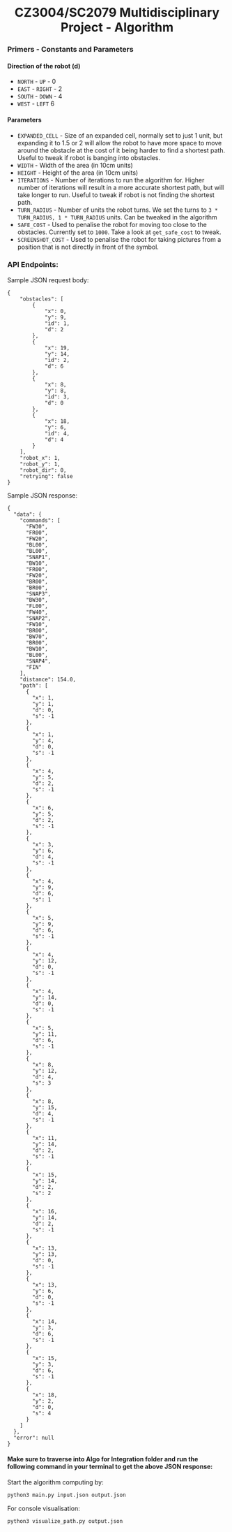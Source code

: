 <br />
<p align="center">
  <h1 align="center">
    CZ3004/SC2079 Multidisciplinary Project - Algorithm
  </h1>
</p>

### Primers - Constants and Parameters

#### Direction of the robot (d)

- `NORTH` - `UP` - 0
- `EAST` - `RIGHT` - 2
- `SOUTH` - `DOWN` - 4
- `WEST` - `LEFT` 6

#### Parameters

- `EXPANDED_CELL` - Size of an expanded cell, normally set to just 1 unit, but expanding it to 1.5 or 2 will allow the robot to have more space to move around the obstacle at the cost of it being harder to find a shortest path. Useful to tweak if robot is banging into obstacles.
- `WIDTH` - Width of the area (in 10cm units)
- `HEIGHT` - Height of the area (in 10cm units)
- `ITERATIONS` - Number of iterations to run the algorithm for. Higher number of iterations will result in a more accurate shortest path, but will take longer to run. Useful to tweak if robot is not finding the shortest path.
- `TURN_RADIUS` - Number of units the robot turns. We set the turns to `3 * TURN_RADIUS, 1 * TURN_RADIUS` units. Can be tweaked in the algorithm
- `SAFE_COST` - Used to penalise the robot for moving too close to the obstacles. Currently set to `1000`. Take a look at `get_safe_cost` to tweak.
- `SCREENSHOT_COST` - Used to penalise the robot for taking pictures from a position that is not directly in front of the symbol.

### API Endpoints:

Sample JSON request body:

```
{
    "obstacles": [
        {
            "x": 0,
            "y": 9,
            "id": 1,
            "d": 2
        },
        {
            "x": 19,
            "y": 14,
            "id": 2,
            "d": 6
        },
        {
            "x": 8,
            "y": 8,
            "id": 3,
            "d": 0
        },
        {
            "x": 18,
            "y": 6,
            "id": 4,
            "d": 4
        }
    ],
    "robot_x": 1,
    "robot_y": 1,
    "robot_dir": 0,
    "retrying": false
}

```

Sample JSON response:

```
{
  "data": {
    "commands": [
      "FW30",
      "FR00",
      "FW20",
      "BL00",
      "BL00",
      "SNAP1",
      "BW10",
      "FR00",
      "FW20",
      "BR00",
      "BR00",
      "SNAP3",
      "BW30",
      "FL00",
      "FW40",
      "SNAP2",
      "FW10",
      "BR00",
      "BW70",
      "BR00",
      "BW10",
      "BL00",
      "SNAP4",
      "FIN"
    ],
    "distance": 154.0,
    "path": [
      {
        "x": 1,
        "y": 1,
        "d": 0,
        "s": -1
      },
      {
        "x": 1,
        "y": 4,
        "d": 0,
        "s": -1
      },
      {
        "x": 4,
        "y": 5,
        "d": 2,
        "s": -1
      },
      {
        "x": 6,
        "y": 5,
        "d": 2,
        "s": -1
      },
      {
        "x": 3,
        "y": 6,
        "d": 4,
        "s": -1
      },
      {
        "x": 4,
        "y": 9,
        "d": 6,
        "s": 1
      },
      {
        "x": 5,
        "y": 9,
        "d": 6,
        "s": -1
      },
      {
        "x": 4,
        "y": 12,
        "d": 0,
        "s": -1
      },
      {
        "x": 4,
        "y": 14,
        "d": 0,
        "s": -1
      },
      {
        "x": 5,
        "y": 11,
        "d": 6,
        "s": -1
      },
      {
        "x": 8,
        "y": 12,
        "d": 4,
        "s": 3
      },
      {
        "x": 8,
        "y": 15,
        "d": 4,
        "s": -1
      },
      {
        "x": 11,
        "y": 14,
        "d": 2,
        "s": -1
      },
      {
        "x": 15,
        "y": 14,
        "d": 2,
        "s": 2
      },
      {
        "x": 16,
        "y": 14,
        "d": 2,
        "s": -1
      },
      {
        "x": 13,
        "y": 13,
        "d": 0,
        "s": -1
      },
      {
        "x": 13,
        "y": 6,
        "d": 0,
        "s": -1
      },
      {
        "x": 14,
        "y": 3,
        "d": 6,
        "s": -1
      },
      {
        "x": 15,
        "y": 3,
        "d": 6,
        "s": -1
      },
      {
        "x": 18,
        "y": 2,
        "d": 0,
        "s": 4
      }
    ]
  },
  "error": null
}
```

#### Make sure to traverse into Algo for Integration folder and run the following command in your terminal to get the above JSON response:

Start the algorithm computing by:

```bash
python3 main.py input.json output.json
```

For console visualisation:

```bash
python3 visualize_path.py output.json
```
